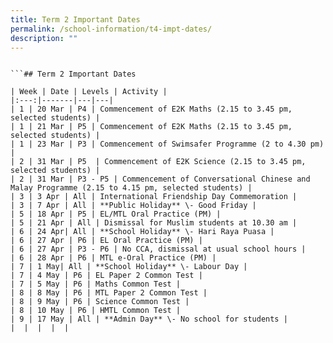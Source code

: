 ```yaml
---
title: Term 2 Important Dates
permalink: /school-information/t4-impt-dates/
description: ""
---
```

```

```## Term 2 Important Dates

| Week | Date | Levels | Activity |
|:---:|-------|---|---|
| 1 | 20 Mar | P4 | Commencement of E2K Maths (2.15 to 3.45 pm, selected students) |
| 1 | 21 Mar | P5 | Commencement of E2K Maths (2.15 to 3.45 pm, selected students) |
| 1 | 23 Mar | P3 | Commencement of Swimsafer Programme (2 to 4.30 pm) |
| 2 | 31 Mar | P5  | Commencement of E2K Science (2.15 to 3.45 pm, selected students) |
| 2 | 31 Mar | P3 - P5 | Commencement of Conversational Chinese and Malay Programme (2.15 to 4.15 pm, selected students) |
| 3 | 3 Apr | All | International Friendship Day Commemoration |
| 3 | 7 Apr | All | **Public Holiday** \- Good Friday |
| 5 | 18 Apr | P5 | EL/MTL Oral Practice (PM) |
| 5 | 21 Apr | All | Dismissal for Muslim students at 10.30 am |
| 6 | 24 Apr| All | **School Holiday** \- Hari Raya Puasa |
| 6 | 27 Apr | P6 | EL Oral Practice (PM) |
| 6 | 27 Apr | P3 - P6 | No CCA, dismissal at usual school hours |
| 6 | 28 Apr | P6 | MTL e-Oral Practice (PM) |
| 7 | 1 May| All | **School Holiday** \- Labour Day |
| 7 | 4 May | P6 | EL Paper 2 Common Test |
| 7 | 5 May | P6 | Maths Common Test |
| 8 | 8 May | P6 | MTL Paper 2 Common Test |
| 8 | 9 May | P6 | Science Common Test |
| 8 | 10 May | P6 | HMTL Common Test |
| 9 | 17 May | All | **Admin Day** \- No school for students |
|  |  |  |  |